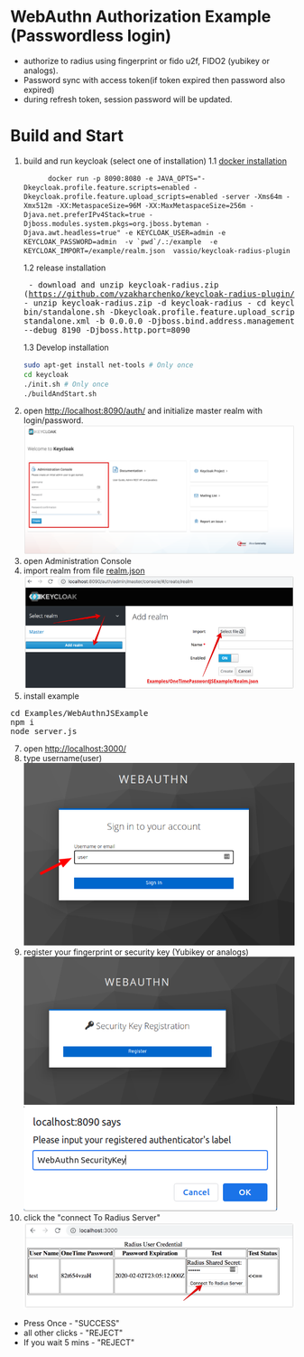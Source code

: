 # WebAuthn Authorization Example (Passwordless login)
 - authorize to radius using fingerprint or fido u2f, FIDO2 (yubikey or analogs).
 - Password sync with access token(if token expired then password also expired)
 - during refresh token, session password will be updated.

# Build and Start
1. build and run keycloak (select one of installation)
    1.1 [docker installation](../../docker)
    ```
          docker run -p 8090:8080 -e JAVA_OPTS="-Dkeycloak.profile.feature.scripts=enabled -Dkeycloak.profile.feature.upload_scripts=enabled -server -Xms64m -Xmx512m -XX:MetaspaceSize=96M -XX:MaxMetaspaceSize=256m -Djava.net.preferIPv4Stack=true -Djboss.modules.system.pkgs=org.jboss.byteman -Djava.awt.headless=true" -e KEYCLOAK_USER=admin -e KEYCLOAK_PASSWORD=admin  -v `pwd`/.:/example  -e KEYCLOAK_IMPORT=/example/realm.json  vassio/keycloak-radius-plugin
    ```
    1.2 release installation
        <pre>
        - download and unzip keycloak-radius.zip (https://github.com/vzakharchenko/keycloak-radius-plugin/releases)
        - unzip keycloak-radius.zip -d keycloak-radius
        - cd keycloak-radius
        - sh bin/standalone.sh   -Dkeycloak.profile.feature.upload_scripts=enabled  -c standalone.xml -b 0.0.0.0 -Djboss.bind.address.management=0.0.0.0 --debug 8190 -Djboss.http.port=8090
        </pre>
    1.3 Develop  installation
    ```sh
    sudo apt-get install net-tools # Only once
    cd keycloak
    ./init.sh # Only once
    ./buildAndStart.sh
    ```
2. open [http://localhost:8090/auth/]() and initialize master realm with login/password. ![initRealm](../../docs/initRealm.png)
3. open Administration Console
4. import realm from file [realm.json](./realm.json) ![importRealm](../../docs/importRealm.png)
6. install example
<pre>
cd Examples/WebAuthnJSExample
npm i
node server.js
</pre>
7. open [http://localhost:3000/](http://localhost:3000/)
8. type username(user) ![](../../docs/username.png)
9. register your fingerprint or security key (Yubikey or analogs)
 ![](../../docs/securityKeyOrFingerPrintRegistration.png)
 ![](../../docs/WebAuthNameLabel.png)
10. click the "connect To Radius Server" ![testOneTimePassword](../../docs/testOneTimePassword.png)
- Press Once - "SUCCESS"
- all other clicks - "REJECT"
- If you wait 5 mins -  "REJECT"



